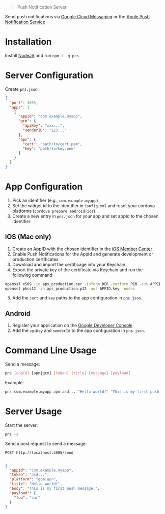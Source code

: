 > Push Notification Server

Send push notifications via [Google Cloud Messaging](https://developers.google.com/cloud-messaging/) or the [Apple Push Notification Service](https://developer.apple.com/library/ios/documentation/NetworkingInternet/Conceptual/RemoteNotificationsPG/Chapters/ApplePushService.html)

# Installation

Install [NodeJS](https://nodejs.org/en/) and run `npm i -g pns`

# Server Configuration

Create `pns.json`:

```json
{
  "port": 3005,
  "apps": [
    {
      "appId": "com.example.myapp",
      "gcm": {
        "apiKey": "xxx...",
        "senderID": "123..."
      },
      "apn": {
        "cert": "path/to/cert.pem",
        "key": "path/to/key.pem"
      }
    }
  ]
}
```

# App Configuration

1. Pick an identifier (e.g., `com.example.myapp`)
2. Set the widget id to the identifier in `config.xml` and reset your cordova platforms (`cordova prepare android|ios`)
3. Create a new entry in `pns.json` for your app and set appId to the chosen identifier

## iOS (Mac only)

1. Create an AppID with the chosen identifier in the [iOS Member Center](https://developer.apple.com/account/ios/identifiers/bundle/bundleList.action)
2. Enable Push Notifications for the AppId and generate development or production certificates
3. Download and import the certificage into your Keychain
4. Export the private key of the certificate via Keychain and run the following command:

```sh
openssl x509 -in aps_production.cer -inform DER -outform PEM -out APPID.pem
openssl pkcs12 -in aps_production.p12 -out APPID.key -nodes
```

5. Add the `cert` and `key` paths to the app configuration in `pns.json`.

## Android

1. Register your application on the [Google Developer Console](https://developers.google.com/mobile/add)
2. Add the `apiKey` and `senderId` to the app configuration in `pns.json`.

# Command Line Usage

Send a message:

```sh
pns [appId] [apn|gcm] [token] [title] [message] [payload]
```

Example:

```sh
pns com.example.myapp apn asd... "Hello world!" "This is my first push message." "{\"foo\":\"bar\"}"
```

# Server Usage

Start the server:

```sh
pns -s
```

Send a post request to send a message:

```
POST http://localhost:3005/send
```

```json

{
  "appId": "com.example.myapp",
  "token": "asd...",
  "platform": "gcm|apn",
  "title": "Hello world!",
  "body": "This is my first push message.",
  "payload": {
    "foo": "bar"
  }
}
```
